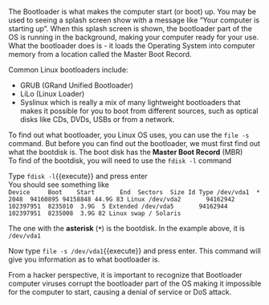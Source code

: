 The Bootloader is what makes the computer start (or boot) up. You may be used to seeing a splash screen show with a message like “Your computer is starting up”. When this splash screen is shown, the bootloader part of the OS is running in the background, making your computer ready for your use. What the bootloader does is - it loads the Operating System into computer memory from a location called the Master Boot Record.  

Common Linux bootloaders include:  
- GRUB (GRand Unified Bootloader)  
- LiLo (Linux Loader)  
- Syslinux which is really a mix of many lightweight bootloaders that makes it possible for you to boot from different sources, such as optical disks like CDs, DVDs, USBs or from a network.  

To find out what bootloader, you Linux OS uses, you can use the `file -s` command.
But before you can find out the bootloader, we must first find out what the bootdisk is. The boot disk has the __Master Boot Record__ (MBR)  
To find of the bootdisk, you will need to use the `fdisk -l` command  

Type `fdisk -l`{{execute}} and press enter  
You should see something like  
`Device     Boot    Start       End  Sectors  Size Id Type
/dev/vda1  *        2048  94160895 94158848 44.9G 83 Linux
/dev/vda2       94162942 102397951  8235010  3.9G  5 Extended
/dev/vda5       94162944 102397951  8235008  3.9G 82 Linux swap / Solaris`

The one with the __asterisk__ (__`*`__)  is the bootdisk. In the example above, it is `/dev/vda1`  

Now type `file -s /dev/vda1`{{execute}} and press enter. This command will give you information as to what bootloader is.  

From a hacker perspective, it is important to recognize that Bootloader computer viruses corrupt the bootloader part of the OS making it impossible for the computer to start, causing a denial of service or DoS attack.  
